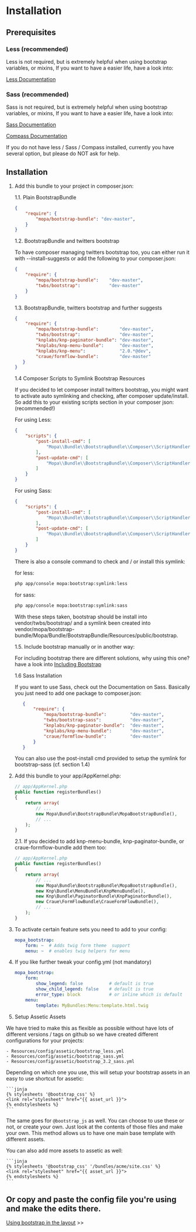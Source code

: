 Installation
============

Prerequisites
-------------

### Less (recommended)

Less is not required, but is extremely helpful when using bootstrap variables, or mixins,
If you want to have a easier life, have a look into:

[Less Documentation](https://github.com/phiamo/MopaBootstrapBundle/blob/master/Resources/doc/less-installation.md)

### Sass (recommended)

Sass is not required, but is extremely helpful when using bootstrap variables, or mixins,
If you want to have a easier life, have a look into:

[Sass Documentation](http://sass-lang.com/)

[Compass Documentation](http://compass-style.org/)


If you do not have less / Sass / Compass installed, currently you have several option, but please do NOT ask for help.

Installation
------------

1. Add this bundle to your project in composer.json:

    1.1. Plain BootstrapBundle

    ```json
    {
        "require": {
            "mopa/bootstrap-bundle": "dev-master",
        }
    }
    ```
    1.2. BootstrapBundle and twitters bootstrap

    To have composer managing twitters bootstrap too, you can either run it with
    --install-suggests or add the following to your composer.json:

    ```json
    {
        "require": {
            "mopa/bootstrap-bundle":    "dev-master",
            "twbs/bootstrap":           "dev-master"
        }
    }
    ```

    1.3. BootstrapBundle, twitters bootstrap and further suggests

    ```json
    {
        "require": {
            "mopa/bootstrap-bundle":        "dev-master",
            "twbs/bootstrap":               "dev-master",
            "knplabs/knp-paginator-bundle": "dev-master",
            "knplabs/knp-menu-bundle":      "dev-master",
            "knplabs/knp-menu":             "2.0.*@dev",
            "craue/formflow-bundle":        "dev-master"
       }
    }
    ```

    1.4 Composer Scripts to Symlink Bootstrap Resources

    If you decided to let composer install twitters bootstrap, you might want to activate auto symlinking and checking, after composer update/install.
    So add this to your existing scripts section in your composer json:
    (recommended!)

    For using Less:

    ```json
    {
        "scripts": {
            "post-install-cmd": [
                "Mopa\\Bundle\\BootstrapBundle\\Composer\\ScriptHandler::postInstallSymlinkTwitterBootstrap"
            ],
            "post-update-cmd": [
                "Mopa\\Bundle\\BootstrapBundle\\Composer\\ScriptHandler::postInstallSymlinkTwitterBootstrap"
            ]
        }
    }
    ```

    For using Sass:

    ```json
    {
        "scripts": {
            "post-install-cmd": [
                "Mopa\\Bundle\\BootstrapBundle\\Composer\\ScriptHandler::postInstallSymlinkTwitterBootstrapSass"
            ],
            "post-update-cmd": [
                "Mopa\\Bundle\\BootstrapBundle\\Composer\\ScriptHandler::postInstallSymlinkTwitterBootstrapSass"
            ]
        }
    }
    ```

    There is also a console command to check and / or install this symlink:

    for less:

    ```bash
    php app/console mopa:bootstrap:symlink:less
    ```

    for sass:

    ```bash
    php app/console mopa:bootstrap:symlink:sass
    ```

    With these steps taken, bootstrap should be install into vendor/twbs/bootstrap/ and a symlink
    been created into vendor/mopa/bootstrap-bundle/Mopa/Bundle/BootstrapBundle/Resources/public/bootstrap.


    1.5. Include bootstrap manually or in another way:

    For including bootstrap there are different solutions, why using this one?
    have a look into [Including Bootstrap](https://github.com/phiamo/MopaBootstrapBundle/blob/master/Resources/doc/including-bootstrap.md)

    1.6 Sass Installation

    If you want to use Sass, check out the Documentation on Sass. Basically you just need to add one package to composer.json:

    ```json
       {
           "require": {
               "mopa/bootstrap-bundle":         "dev-master",
               "twbs/bootstrap-sass":           "dev-master",
               "knplabs/knp-paginator-bundle":  "dev-master",
               "knplabs/knp-menu-bundle":       "dev-master",
               "craue/formflow-bundle":         "dev-master"
           }
       }
    ```
    You can also use the post-install cmd provided to setup the symlink for bootstrap-sass (cf. section 1.4)

2. Add this bundle to your app/AppKernel.php:

    ``` php
    // app/AppKernel.php
    public function registerBundles()
    {
        return array(
            // ...
            new Mopa\Bundle\BootstrapBundle\MopaBootstrapBundle(),
            // ...
        );
    }
    ```

    2.1. If you decided to add knp-menu-bundle, knp-paginator-bundle, or craue-formflow-bundle add them too:

    ``` php
    // app/AppKernel.php
    public function registerBundles()
    {
        return array(
            // ...
            new Mopa\Bundle\BootstrapBundle\MopaBootstrapBundle(),
            new Knp\Bundle\MenuBundle\KnpMenuBundle(),
            new Knp\Bundle\PaginatorBundle\KnpPaginatorBundle(),
            new Craue\FormFlowBundle\CraueFormFlowBundle(),
            // ...
        );
    }
    ```

3. To activate certain feature sets you need to add to your config:

    ``` yaml
    mopa_bootstrap:
        form: ~  # Adds twig form theme  support
        menu: ~  # enables twig helpers for menu
    ```

4. If you like further tweak your config.yml (not mandatory)

    ``` yaml
    mopa_bootstrap:
        form:
            show_legend: false          # default is true
            show_child_legend: false    # default is true
            error_type: block           # or inline which is default
        menu:
            template: MyBundles:Menu:template.html.twig
    ```

5. Setup Assetic Assets

We have tried to make this as flexible as possible without have lots of different
versions / tags on github so we have created different configurations for your
projects:

    - Resources/config/assetic/bootstrap_less.yml
    - Resources/config/assetic/bootstrap_sass.yml
    - Resources/config/assetic/bootstrap_3.2_sass.yml

Depending on which one you use, this will setup your bootstrap assets in an easy
to use shortcut for assetic:

    ```jinja
    {% stylesheets '@bootstrap_css' %}
    <link rel="stylesheet" href="{{ asset_url }}">
    {% endstylesheets %}
    ```

The same goes for `@bootstrap_js` as well. You can choose to use these or not,
or create your own. Just look at the contents of those files and make your own.
This method allows us to have one main base template with different assets.

You can also add more assets to assetic as well:

    ```jinja
    {% stylesheets '@bootstrap_css' '/bundles/acme/site.css' %}
    <link rel="stylesheet" href="{{ asset_url }}">
    {% endstylesheets %}
    ```

Or copy and paste the config file you're using and make the edits there.
---

[Using bootstrap in the layout](https://github.com/phiamo/MopaBootstrapBundle/blob/master/Resources/doc/2-base-templates.md) >>
